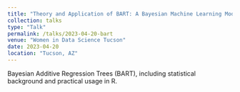 ```yaml
---
title: "Theory and Application of BART: A Bayesian Machine Learning Model"
collection: talks
type: "Talk"
permalink: /talks/2023-04-20-bart
venue: "Women in Data Science Tucson"
date: 2023-04-20
location: "Tucson, AZ"
---
```


Bayesian Additive Regression Trees (BART), including statistical background and practical usage in R.
